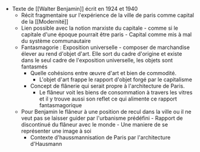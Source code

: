 - Texte de [[Walter Benjamin]] écrit en 1924 et 1940
	- Récit fragmentaire sur l'expérience de la ville de paris comme capital de la [[Modernité]]
	- Lien possible avec la notion marxiste du capitale - comme si le capitale d'une époque pourrait être paris - Capital comme mis à mal du système communautaire
	- Fantasmagorie : Exposition universelle - composer de marchandise élever au rend d'objet d'art. Elle sort du cadre d'origine et existe dans le seul cadre de l'exposition universelle, les objets sont fantasmés
		- Quelle cohésions entre œuvre d'art et bien de commodité.
			- L'objet d'art frappe le rapport d'objet forgé par le capitalisme
		- Concept de flânerie qui serait propre à l'architecture de Paris.
			- Le flâneur voit les biens de consommation à travers les vitres et il y trouve aussi son reflet ce qui alimente ce rapport fantasmagorique
	- Pour Benjamin le flâneur à une position de recul dans la ville ou il ne veut pas se laisser guider par l'urbanisme prédéfini - Rapport de discontinué du flâneur avec le monde - Une maniere de se représenter une image à soi
		- Contexte d'haussmannisation de Paris par l'architecture d'Hausmann
